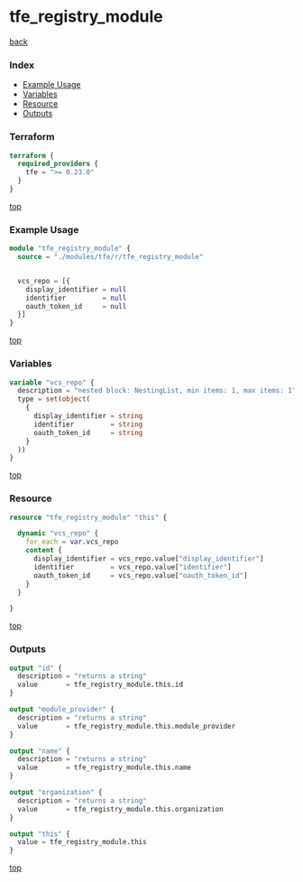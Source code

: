 # tfe_registry_module

[back](../tfe.md)

### Index

- [Example Usage](#example-usage)
- [Variables](#variables)
- [Resource](#resource)
- [Outputs](#outputs)

### Terraform

```terraform
terraform {
  required_providers {
    tfe = ">= 0.23.0"
  }
}
```

[top](#index)

### Example Usage

```terraform
module "tfe_registry_module" {
  source = "./modules/tfe/r/tfe_registry_module"


  vcs_repo = [{
    display_identifier = null
    identifier         = null
    oauth_token_id     = null
  }]
}
```

[top](#index)

### Variables

```terraform
variable "vcs_repo" {
  description = "nested block: NestingList, min items: 1, max items: 1"
  type = set(object(
    {
      display_identifier = string
      identifier         = string
      oauth_token_id     = string
    }
  ))
}
```

[top](#index)

### Resource

```terraform
resource "tfe_registry_module" "this" {

  dynamic "vcs_repo" {
    for_each = var.vcs_repo
    content {
      display_identifier = vcs_repo.value["display_identifier"]
      identifier         = vcs_repo.value["identifier"]
      oauth_token_id     = vcs_repo.value["oauth_token_id"]
    }
  }

}
```

[top](#index)

### Outputs

```terraform
output "id" {
  description = "returns a string"
  value       = tfe_registry_module.this.id
}

output "module_provider" {
  description = "returns a string"
  value       = tfe_registry_module.this.module_provider
}

output "name" {
  description = "returns a string"
  value       = tfe_registry_module.this.name
}

output "organization" {
  description = "returns a string"
  value       = tfe_registry_module.this.organization
}

output "this" {
  value = tfe_registry_module.this
}
```

[top](#index)